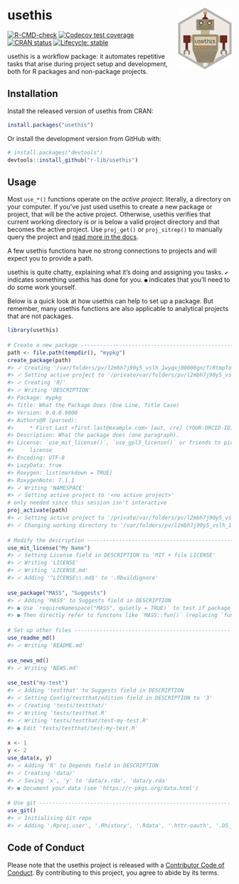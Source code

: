 
<!-- README.md is generated from README.Rmd. Please edit that file -->

# usethis <img src="man/figures/logo.png" align="right" height="139" />

<!-- badges: start -->

[![R-CMD-check](https://github.com/r-lib/usethis/workflows/R-CMD-check/badge.svg)](https://github.com/r-lib/usethis/actions)
[![Codecov test
coverage](https://codecov.io/gh/r-lib/usethis/branch/master/graph/badge.svg)](https://codecov.io/gh/r-lib/usethis?branch=master)
[![CRAN
status](https://www.r-pkg.org/badges/version/usethis)](https://CRAN.R-project.org/package=usethis)
[![Lifecycle:
stable](https://img.shields.io/badge/lifecycle-stable-brightgreen.svg)](https://lifecycle.r-lib.org/articles/stages.html#stable)
<!-- badges: end -->

usethis is a workflow package: it automates repetitive tasks that arise
during project setup and development, both for R packages and
non-package projects.

## Installation

Install the released version of usethis from CRAN:

``` r
install.packages("usethis")
```

Or install the development version from GitHub with:

``` r
# install.packages("devtools")
devtools::install_github("r-lib/usethis")
```

## Usage

Most `use_*()` functions operate on the *active project*: literally, a
directory on your computer. If you’ve just used usethis to create a new
package or project, that will be the active project. Otherwise, usethis
verifies that current working directory is or is below a valid project
directory and that becomes the active project. Use `proj_get()` or
`proj_sitrep()` to manually query the project and [read more in the
docs](https://usethis.r-lib.org/reference/proj_utils.html).

A few usethis functions have no strong connections to projects and will
expect you to provide a path.

usethis is quite chatty, explaining what it’s doing and assigning you
tasks. `✔` indicates something usethis has done for you. `●` indicates
that you’ll need to do some work yourself.

Below is a quick look at how usethis can help to set up a package. But
remember, many usethis functions are also applicable to analytical
projects that are not packages.

``` r
library(usethis)

# Create a new package -------------------------------------------------
path <- file.path(tempdir(), "mypkg")
create_package(path)
#> ✓ Creating '/var/folders/pv/l2mbh7j90y5_vslh_1wyqxj00000gn/T/RtmpTorgGG/mypkg/'
#> ✓ Setting active project to '/private/var/folders/pv/l2mbh7j90y5_vslh_1wyqxj00000gn/T/RtmpTorgGG/mypkg'
#> ✓ Creating 'R/'
#> ✓ Writing 'DESCRIPTION'
#> Package: mypkg
#> Title: What the Package Does (One Line, Title Case)
#> Version: 0.0.0.9000
#> Authors@R (parsed):
#>     * First Last <first.last@example.com> [aut, cre] (YOUR-ORCID-ID)
#> Description: What the package does (one paragraph).
#> License: `use_mit_license()`, `use_gpl3_license()` or friends to pick a
#>     license
#> Encoding: UTF-8
#> LazyData: true
#> Roxygen: list(markdown = TRUE)
#> RoxygenNote: 7.1.1
#> ✓ Writing 'NAMESPACE'
#> ✓ Setting active project to '<no active project>'
# only needed since this session isn't interactive
proj_activate(path)
#> ✓ Setting active project to '/private/var/folders/pv/l2mbh7j90y5_vslh_1wyqxj00000gn/T/RtmpTorgGG/mypkg'
#> ✓ Changing working directory to '/var/folders/pv/l2mbh7j90y5_vslh_1wyqxj00000gn/T/RtmpTorgGG/mypkg/'

# Modify the description ----------------------------------------------
use_mit_license("My Name")
#> ✓ Setting License field in DESCRIPTION to 'MIT + file LICENSE'
#> ✓ Writing 'LICENSE'
#> ✓ Writing 'LICENSE.md'
#> ✓ Adding '^LICENSE\\.md$' to '.Rbuildignore'

use_package("MASS", "Suggests")
#> ✓ Adding 'MASS' to Suggests field in DESCRIPTION
#> ● Use `requireNamespace("MASS", quietly = TRUE)` to test if package is installed
#> ● Then directly refer to functons like `MASS::fun()` (replacing `fun()`).

# Set up other files -------------------------------------------------
use_readme_md()
#> ✓ Writing 'README.md'

use_news_md()
#> ✓ Writing 'NEWS.md'

use_test("my-test")
#> ✓ Adding 'testthat' to Suggests field in DESCRIPTION
#> ✓ Setting Config/testthat/edition field in DESCRIPTION to '3'
#> ✓ Creating 'tests/testthat/'
#> ✓ Writing 'tests/testthat.R'
#> ✓ Writing 'tests/testthat/test-my-test.R'
#> ● Edit 'tests/testthat/test-my-test.R'

x <- 1
y <- 2
use_data(x, y)
#> ✓ Adding 'R' to Depends field in DESCRIPTION
#> ✓ Creating 'data/'
#> ✓ Saving 'x', 'y' to 'data/x.rda', 'data/y.rda'
#> ● Document your data (see 'https://r-pkgs.org/data.html')

# Use git ------------------------------------------------------------
use_git()
#> ✓ Initialising Git repo
#> ✓ Adding '.Rproj.user', '.Rhistory', '.Rdata', '.httr-oauth', '.DS_Store' to '.gitignore'
```

## Code of Conduct

Please note that the usethis project is released with a [Contributor
Code of Conduct](https://usethis.r-lib.org/CODE_OF_CONDUCT.html). By
contributing to this project, you agree to abide by its terms.
